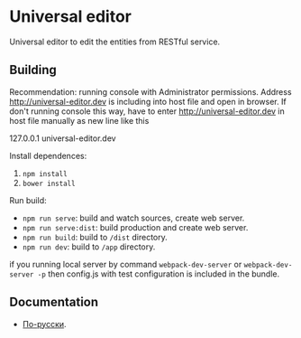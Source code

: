 # Universal editor

Universal editor to edit the entities from RESTful service.

## Building

Recommendation: running console with Administrator permissions. Address http://universal-editor.dev is including into host file and open in browser.
If don't running console this way, have to enter http://universal-editor.dev in host file manually as new line like this

127.0.0.1 universal-editor.dev


Install dependences:

1. `npm install`
1. `bower install`

Run build:

* `npm run serve`: build and watch sources, create web server. 
* `npm run serve:dist`: build production and create web server.
* `npm run build`: build to `/dist` directory.
* `npm run dev`: build to `/app` directory.

if you running local server by command `webpack-dev-server` or `webpack-dev-server -p` then config.js with test configuration is included in the bundle.


## Documentation

* [По-русски](docs/ru/README.md).
